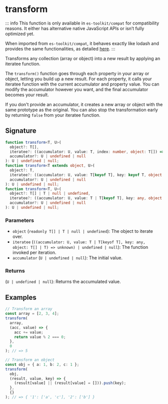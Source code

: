 # transform

::: info
This function is only available in `es-toolkit/compat` for compatibility reasons. It either has alternative native JavaScript APIs or isn’t fully optimized yet.

When imported from `es-toolkit/compat`, it behaves exactly like lodash and provides the same functionalities, as detailed [here](../../../compatibility.md).
:::

Transforms any collection (array or object) into a new result by applying an iteratee function.

The `transform()` function goes through each property in your array or object, letting you build up a new result.
For each property, it calls your iteratee function with the current accumulator and property value.
You can modify the accumulator however you want, and the final accumulator becomes your result.

If you don't provide an accumulator, it creates a new array or object with the same prototype as the original.
You can also stop the transformation early by returning `false` from your iteratee function.

## Signature

```typescript
function transform<T, U>(
  object?: T[],
  iteratee?: ((accumulator: U, value: T, index: number, object: T[]) => unknown) | undefined | null,
  accumulator?: U | undefined | null
): U | undefined | null;
function transform<T extends object, U>(
  object?: T,
  iteratee?: ((accumulator: U, value: T[keyof T], key: keyof T, object: T) => unknown) | undefined | null,
  accumulator?: U | undefined | null
): U | undefined | null;
function transform<T, U>(
  object?: T[] | T | null | undefined,
  iteratee?: ((accumulator: U, value: T | T[keyof T], key: any, object: T[] | T) => unknown) | undefined | null,
  accumulator?: U | undefined | null
): U | undefined | null;
```

### Parameters

- `object` (`readonly T[] | T | null | undefined`): The object to iterate over.
- `iteratee` (`((accumulator: U, value: T | T[keyof T], key: any, object: T[] | T) => unknown) | undefined | null`): The function invoked per iteration.
- `accumulator` (`U | undefined | null`): The initial value.

### Returns

(`U | undefined | null`): Returns the accumulated value.

## Examples

```typescript
// Transform an array
const array = [2, 3, 4];
transform(
  array,
  (acc, value) => {
    acc += value;
    return value % 2 === 0;
  },
  0
); // => 5

// Transform an object
const obj = { a: 1, b: 2, c: 1 };
transform(
  obj,
  (result, value, key) => {
    (result[value] || (result[value] = [])).push(key);
  },
  {}
); // => { '1': ['a', 'c'], '2': ['b'] }
```
